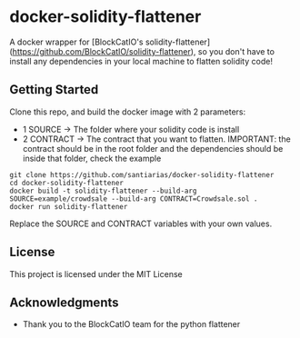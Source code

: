 # docker-solidity-flattener

A docker wrapper for [BlockCatIO's solidity-flattener] (https://github.com/BlockCatIO/solidity-flattener), so you don't have to install any dependencies in your local machine to flatten solidity code!

## Getting Started

Clone this repo, and build the docker image with 2 parameters:
 - 1 SOURCE -> The folder where your solidity code is install
 - 2 CONTRACT -> The contract that you want to flatten. IMPORTANT: the contract should be in the root folder and the dependencies should be inside that folder, check the example 

```
git clone https://github.com/santiarias/docker-solidity-flattener
cd docker-solidity-flattener
docker build -t solidity-flattener --build-arg SOURCE=example/crowdsale --build-arg CONTRACT=Crowdsale.sol .
docker run solidity-flattener
```
Replace the SOURCE and CONTRACT variables with your own values.

## License

This project is licensed under the MIT License

## Acknowledgments

* Thank you to the BlockCatIO team for the python flattener